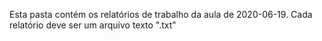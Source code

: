 Esta pasta contém os relatórios de trabalho da aula de 2020-06-19.
Cada relatório deve ser um arquivo texto "<RA>.txt"
